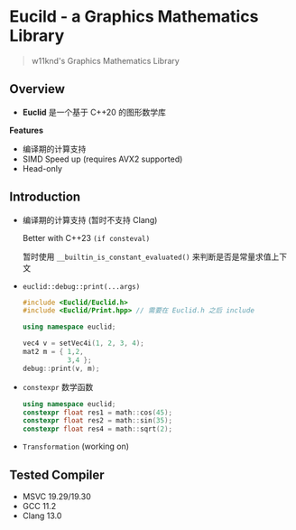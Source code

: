 # Eucild - a Graphics Mathematics Library
> w11knd's Graphics Mathematics Library

## Overview
- **Euclid** 是一个基于 C++20 的图形数学库

**Features**

- 编译期的计算支持
- SIMD Speed up (requires AVX2 supported)
- Head-only

## Introduction
- 编译期的计算支持 (暂时不支持 Clang)
  
  Better with C++23 `(if consteval)`

  暂时使用 `__builtin_is_constant_evaluated()` 来判断是否是常量求值上下文
  
- `euclid::debug::print(...args)`
  ```c++
  #include <Euclid/Euclid.h>
  #include <Euclid/Print.hpp> // 需要在 Euclid.h 之后 include

  using namespace euclid;

  vec4 v = setVec4i(1, 2, 3, 4);
  mat2 m = { 1,2,
             3,4 };
  debug::print(v, m);
  ```

- `constexpr` 数学函数
  ```c++
  using namespace euclid;
  constexpr float res1 = math::cos(45);
  constexpr float res2 = math::sin(35);
  constexpr float res4 = math::sqrt(2);
  ```

- `Transformation` (working on)

## Tested Compiler
- MSVC 19.29/19.30
- GCC 11.2
- Clang 13.0